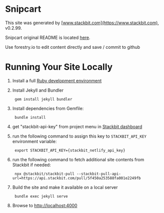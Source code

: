 # Snipcart

This site was generated by [www.stackbit.com](https://www.stackbit.com), v0.2.99.

Snipcart original README is located [here](./README.theme.md).

Use forestry.io to edit content directly and save / commit to github

# Running Your Site Locally

1. Install a full [Ruby development environment](https://jekyllrb.com/docs/installation/)

1. Install Jekyll and Bundler

        gem install jekyll bundler

1. Install dependencies from Gemfile:

        bundle install

1. get "stackbit-api-key" from project menu in [Stackbit dashboard](https://app.stackbit.com/dashboard)

1. run the following command to assign this key to `STACKBIT_API_KEY` environment variable:

        export STACKBIT_API_KEY={stackbit_netlify_api_key}

1. run the following command to fetch additional site contents from Stackbit if needed:

        npx @stackbit/stackbit-pull --stackbit-pull-api-url=https://api.stackbit.com/pull/5f450a253588fa001e2249fb

1. Build the site and make it available on a local server

        bundle exec jekyll serve

1. Browse to [http://localhost:4000](http://localhost:4000)
